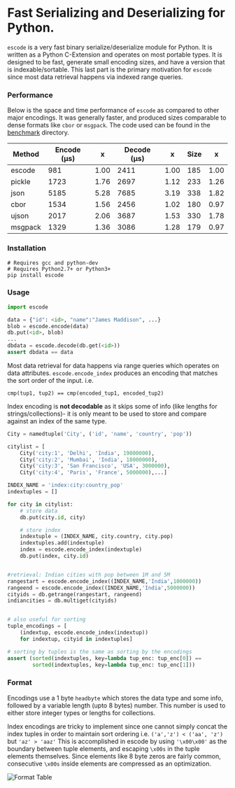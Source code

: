 # Fast Serializing and Deserializing for Python.

`escode` is a very fast binary serialize/deserialize module for Python. It is written as a Python C-Extension and operates on most portable types. It is designed to be fast, generate small encoding sizes, and have a version that is indexable/sortable. This last part is the primary motivation for `escode` since most data retrieval happens via indexed range queries.

### Performance

Below is the space and time performance of `escode` as compared to other major encodings. It was generally faster, and produced sizes comparable to dense formats like `cbor` or `msgpack`. The code used can be found in the [benchmark](https://github.com/awable/escode/tree/master/benchmark) directory.

Method | Encode (μs) |     x | Decode (μs) |     x |   Size |     x
     --- |    --- |   --- |    --- |   --- |    --- |   ---
  escode |    981 |  1.00 |   2411 |  1.00 |    185 |  1.00
  pickle |   1723 |  1.76 |   2697 |  1.12 |    233 |  1.26
    json |   5185 |  5.28 |   7685 |  3.19 |    338 |  1.82
    cbor |   1534 |  1.56 |   2456 |  1.02 |    180 |  0.97
   ujson |   2017 |  2.06 |   3687 |  1.53 |    330 |  1.78
 msgpack |   1329 |  1.36 |   3086 |  1.28 |    179 |  0.97

### Installation

```shell
# Requires gcc and python-dev
# Requires Python2.7+ or Python3+
pip install escode
```


### Usage

```python
import escode

data = {"id": <id>, "name":"James Maddison", ...}
blob = escode.encode(data)
db.put(<id>, blob)
...
dbdata = escode.decode(db.get(<id>))
assert dbdata == data
```

Most data retrieval for data happens via range queries which operates on data attributes. `escode.encode_index` produces an encoding that matches the sort order of the input. i.e.

```cmp(tup1, tup2) == cmp(encoded_tup1, encoded_tup2)```

Index encoding is **not decodable** as it skips some of info (like lengths for strings/collections)- it is only meant to be used to store and compare against an index of the same type.

```python
City = namedtuple('City', ('id', 'name', 'country', 'pop'))

citylist = [
    City('city:1', 'Delhi', 'India', 19000000),
    City('city:2', 'Mumbai', 'India', 18000000),
    City('city:3', 'San Francisco', 'USA', 3000000),
    City('city:4', 'Paris', 'France', 5000000),...]

INDEX_NAME = 'index:city:country_pop'
indextuples = []

for city in citylist:
    # store data
    db.put(city.id, city)

    # store index
    indextuple = (INDEX_NAME, city.country, city.pop)
    indextuples.add(indextuple)
    index = escode.encode_index(indextuple)
    db.put(index, city.id)


#retrieval: Indian cities with pop between 1M and 5M
rangestart = escode.encode_index((INDEX_NAME,'India',1000000))
rangeend = escode.encode_index((INDEX_NAME,'India',5000000))
cityids = db.getrange(rangestart, rangeend)
indiancities = db.multiget(cityids)


# also useful for sorting
tuple_encodings = [
    (indextup, escode.encode_index(indextup))
    for indextup, cityid in indextuples]

# sorting by tuples is the same as sorting by the encodings
assert (sorted(indextuples, key=lambda tup_enc: tup_enc[0]) ==
        sorted(indextuples, key=lambda tup_enc: tup_enc[1]))
```


### Format

 Encodings use a 1 byte `headbyte` which stores the data type and some info, followed by a variable length (upto 8 bytes) number. This number is used to either store integer types or lengths for collections.

Index encodings are tricky to implement since one cannot simply concat the index tuples in order to maintain sort ordering i.e. `('a','z') < ('aa', 'z')` but `'az' > 'aaz'` This is accomplished in escode by using `'\x00\x00'` as the boundary between tuple elements, and escaping `\x00s` in the tuple elements themselves. Since elements like 8 byte zeros are fairly common, consecutive `\x00s` inside elements are compressed as an optimization.


![Format Table](https://github.com/awable/escode/blob/master/EscodeFormat.png")
